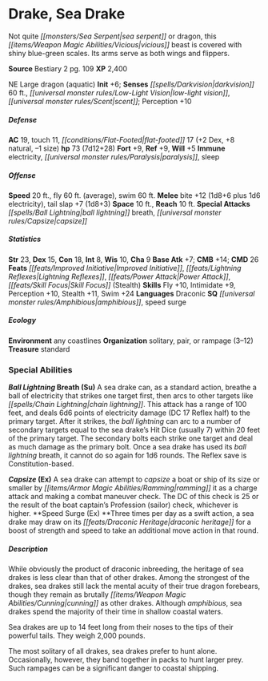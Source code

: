 ﻿---
cssclass: [monsters]
title1: Drake, Sea Drake
desc_short: 'Not quite sea serpent or dragon, this vicious beast is covered with shiny
  blue-green scales. Its arms serve as both wings and flippers. '
title2: Sea Drake
CR: 6
sources:
- name: Bestiary 2
  page: 109
  link: http://paizo.com/pathfinderRPG/v5748btpy8hif
XP: 2400
alignment: NE
size: Large
type: dragon
subtypes:
- aquatic
initiative:
  bonus: 6
senses:
  darkvision: 60
  low-light vision: true
  scent: true
AC:
  AC: 19
  touch: 11
  flat_footed: 17
  components:
    dex: 2
    natural: 8
    size: -1
HP:
  HP: 73
  long: 7d12+28
saves:
  fort: 9
  ref: 9
  will: 5
immunities:
- electricity
- paralysis
- sleep
speeds:
  base: 20
  fly: 60
  fly_maneuverability: average
  swim: 60
attacks:
  melee:
  - - text: bite +12 (1d8+6 plus 1d6 electricity)
      entries:
      - - damage: 1d8+6
        - damage: 1d6
          type: electricity
      attack: bite
      bonus:
      - 12
    - text: tail slap +7 (1d8+3)
      entries:
      - - damage: 1d8+3
      attack: tail slap
      bonus:
      - 7
  special:
  - ball lightning breath
  - capsize
space: 10
reach: 10
ability_scores:
  STR: 23
  DEX: 15
  CON: 18
  INT: 8
  WIS: 10
  CHA: 9
BAB: 7
CMB: 14
CMD: 26
feats:
- name: Improved Initiative
- name: Lightning Reflexes
- name: Power Attack
- name: Skill Focus (Stealth)
skills:
  Fly: 10
  Intimidate: 9
  Perception: 10
  Stealth: 11
  Swim: 24
languages:
- Draconic
special_qualities:
- amphibious
- speed surge
ecology:
  environment: any coastlines
  organization: solitary, pair, or rampage (3-12)
  treasure_type: standard
special_abilities:
  Ball Lightning Breath (Su): A sea drake can, as a standard action, breathe a ball
    of electricity that strikes one target first, then arcs to other targets like
    chain lightning. This attack has a range of 100 feet, and deals 6d6 points of
    electricity damage (DC 17 Reflex half) to the primary target. After it strikes,
    the ball lightning can arc to a number of secondary targets equal to the sea drake's
    Hit Dice (usually 7) within 20 feet of the primary target. The secondary bolts
    each strike one target and deal as much damage as the primary bolt. Once a sea
    drake has used its ball lightning breath, it cannot do so again for 1d6 rounds.
    The Reflex save is Constitution-based.
  Capsize (Ex): A sea drake can attempt to capsize a boat or ship of its size or smaller
    by ramming it as a charge attack and making a combat maneuver check. The DC of
    this check is 25 or the result of the boat captain's Profession (sailor) check,
    whichever is higher.
  Speed Surge (Ex): Three times per day as a swift action, a sea drake may draw on
    its draconic heritage for a boost of strength and speed to take an additional
    move action in that round.
desc_long: |-
  While obviously the product of draconic inbreeding, the heritage of sea drakes is less clear than that of other drakes. Among the strongest of the drakes, sea drakes still lack the mental acuity of their true dragon forebears, though they remain as brutally cunning as other drakes. Although amphibious, sea drakes spend the majority of their time in shallow coastal waters. 

  Sea drakes are up to 14 feet long from their noses to the tips of their powerful tails. They weigh 2,000 pounds. 

  The most solitary of all drakes, sea drakes prefer to hunt alone. Occasionally, however, they band together in packs to hunt larger prey. Such rampages can be a significant danger to coastal shipping.

---

# Drake, Sea Drake
Not quite _[[monsters/Sea Serpent|sea serpent]]_ or dragon, this _[[items/Weapon Magic Abilities/Vicious|vicious]]_ beast is covered with shiny blue-green scales. Its arms serve as both wings and flippers.

**Source** Bestiary 2 pg. 109
**XP** 2,400

NE Large dragon (aquatic)
**Init** +6; **Senses** _[[spells/Darkvision|darkvision]]_ 60 ft., _[[universal monster rules/Low-Light Vision|low-light vision]]_, _[[universal monster rules/Scent|scent]]_; Perception +10

##### Defense

**AC** 19, touch 11, _[[conditions/Flat-Footed|flat-footed]]_ 17 (+2 Dex, +8 natural, –1 size)
**hp** 73 (7d12+28)
**Fort** +9, **Ref** +9, **Will** +5
**Immune** electricity, _[[universal monster rules/Paralysis|paralysis]]_, sleep

##### Offense
**Speed** 20 ft., fly 60 ft. (average), swim 60 ft.
**Melee** bite +12 (1d8+6 plus 1d6 electricity), tail slap +7 (1d8+3)
**Space** 10 ft., **Reach** 10 ft.
**Special Attacks** _[[spells/Ball Lightning|ball lightning]]_ breath, _[[universal monster rules/Capsize|capsize]]_

##### Statistics
**Str** 23, **Dex** 15, **Con** 18, **Int** 8, **Wis** 10, **Cha** 9
**Base Atk** +7; **CMB** +14; **CMD** 26
**Feats** _[[feats/Improved Initiative|Improved Initiative]]_, _[[feats/Lightning Reflexes|Lightning Reflexes]]_, _[[feats/Power Attack|Power Attack]]_, _[[feats/Skill Focus|Skill Focus]]_ (Stealth)
**Skills** Fly +10, Intimidate +9, Perception +10, Stealth +11, Swim +24
**Languages** Draconic
**SQ** _[[universal monster rules/Amphibious|amphibious]]_, speed surge

##### Ecology

**Environment** any coastlines
**Organization** solitary, pair, or rampage (3–12)
**Treasure** standard

### Special Abilities

**_Ball Lightning_ Breath (Su)** A sea drake can, as a standard action, breathe a ball of electricity that strikes one target first, then arcs to other targets like _[[spells/Chain Lightning|chain lightning]]_. This attack has a range of 100 feet, and deals 6d6 points of electricity damage (DC 17 Reflex half) to the primary target. After it strikes, the _ball lightning_ can arc to a number of secondary targets equal to the sea drake’s Hit Dice (usually 7) within 20 feet of the primary target. The secondary bolts each strike one target and deal as much damage as the primary bolt. Once a sea drake has used its _ball lightning_ breath, it cannot do so again for 1d6 rounds. The Reflex save is Constitution-based.

**_Capsize_ (Ex)** A sea drake can attempt to _capsize_ a boat or ship of its size or smaller by _[[items/Armor Magic Abilities/Ramming|ramming]]_ it as a charge attack and making a combat maneuver check. The DC of this check is 25 or the result of the boat captain’s Profession (sailor) check, whichever is higher.
**Speed Surge (Ex) **Three times per day as a swift action, a sea drake may draw on its _[[feats/Draconic Heritage|draconic heritage]]_ for a boost of strength and speed to take an additional move action in that round.

##### Description

While obviously the product of draconic inbreeding, the heritage of sea drakes is less clear than that of other drakes. Among the strongest of the drakes, sea drakes still lack the mental acuity of their true dragon forebears, though they remain as brutally _[[items/Weapon Magic Abilities/Cunning|cunning]]_ as other drakes. Although _amphibious_, sea drakes spend the majority of their time in shallow coastal waters.

Sea drakes are up to 14 feet long from their noses to the tips of their powerful tails. They weigh 2,000 pounds.

The most solitary of all drakes, sea drakes prefer to hunt alone. Occasionally, however, they band together in packs to hunt larger prey. Such rampages can be a significant danger to coastal shipping.
